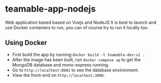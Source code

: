 # teamable-app-nodejs
Web application based based on Vuejs and NodeJS 
It is best to launch and use Docker containers to run, you can of course try to run it locally too.

## Using Docker
  - First build the app by running `docker build -t teamable-dev:v1 .` 
  - After the image has been built, run `docker compose up` to get the MongoDB database and mono-express running.
  - Go to `http://localhost:8081` to see the database environment.
  - View the front-end on `http://localhost:3000`.

